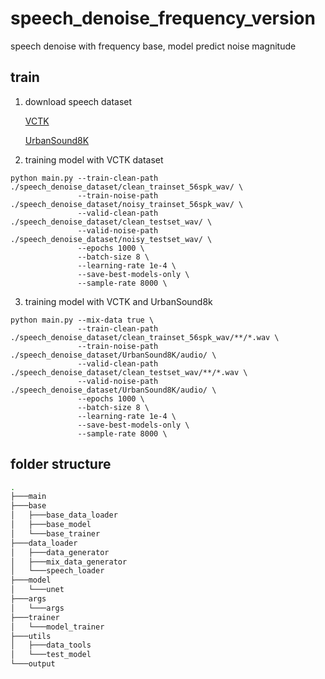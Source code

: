 # speech_denoise_frequency_version
speech denoise with frequency base, model predict noise magnitude

## train
1. download speech dataset 

      [VCTK](https://datashare.ed.ac.uk/handle/10283/2791)

      [UrbanSound8K](https://urbansounddataset.weebly.com/urbansound8k.html)

2. training model with VCTK dataset
```
python main.py --train-clean-path ./speech_denoise_dataset/clean_trainset_56spk_wav/ \
               --train-noise-path ./speech_denoise_dataset/noisy_trainset_56spk_wav/ \
               --valid-clean-path ./speech_denoise_dataset/clean_testset_wav/ \
               --valid-noise-path ./speech_denoise_dataset/noisy_testset_wav/ \
               --epochs 1000 \
               --batch-size 8 \
               --learning-rate 1e-4 \
               --save-best-models-only \
               --sample-rate 8000 \
```
3. training model with VCTK and UrbanSound8k 
```
python main.py --mix-data true \
               --train-clean-path ./speech_denoise_dataset/clean_trainset_56spk_wav/**/*.wav \
               --train-noise-path ./speech_denoise_dataset/UrbanSound8K/audio/ \
               --valid-clean-path ./speech_denoise_dataset/clean_testset_wav/**/*.wav \
               --valid-noise-path ./speech_denoise_dataset/UrbanSound8K/audio/ \
               --epochs 1000 \
               --batch-size 8 \
               --learning-rate 1e-4 \
               --save-best-models-only \
               --sample-rate 8000 \
```

## folder structure
```sh
.
├───main
├───base
│   ├───base_data_loader
│   ├───base_model
│   └───base_trainer
├───data_loader
│   ├───data_generator
│   ├───mix_data_generator
│   └───speech_loader
├───model
│   └───unet
├───args
│   └───args
├───trainer
│   └───model_trainer
├───utils
│   ├───data_tools
│   └───test_model
└───output
```

